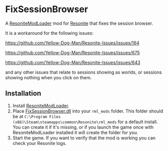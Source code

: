 # FixSessionBrowser

A [ResoniteModLoader](https://github.com/resonite-modding-group/ResoniteModLoader) mod for [Resonite](https://resonite.com/) that fixes the session browser.

It is a workaround for the following issues: 

https://github.com/Yellow-Dog-Man/Resonite-Issues/issues/164

https://github.com/Yellow-Dog-Man/Resonite-Issues/issues/675

https://github.com/Yellow-Dog-Man/Resonite-Issues/issues/643

and any other issues that relate to sessions showing as worlds, or sessions showing nothing when you click on them.

## Installation
1. Install [ResoniteModLoader](https://github.com/resonite-modding-group/ResoniteModLoader).
1. Place [FixSessionBrowser.dll](https://github.com/Nytra/ResoniteFixSessionBrowser/releases/latest/download/FixSessionBrowser.dll) into your `rml_mods` folder. This folder should be at `C:\Program Files (x86)\Steam\steamapps\common\Resonite\rml_mods` for a default install. You can create it if it's missing, or if you launch the game once with ResoniteModLoader installed it will create the folder for you.
1. Start the game. If you want to verify that the mod is working you can check your Resonite logs.
